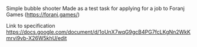 Simple bubble shooter
Made as a test task for applying for a job to Foranj Games
(https://foranj.games/)

Link to specification
https://docs.google.com/document/d/1oUnX7wqG9gcB4PG7fcLKgNn2WkKmrvi9vb-X26W5khU/edit
